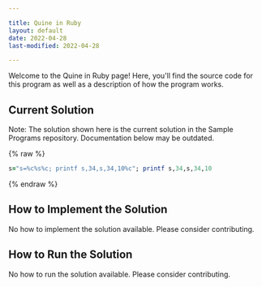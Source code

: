```yaml
---

title: Quine in Ruby
layout: default
date: 2022-04-28
last-modified: 2022-04-28

---
```


Welcome to the Quine in Ruby page! Here, you'll find the source code for this program as well as a description of how the program works.

## Current Solution

Note: The solution shown here is the current solution in the Sample Programs repository. Documentation below may be outdated.

{% raw %}

```Ruby
s="s=%c%s%c; printf s,34,s,34,10%c"; printf s,34,s,34,10

```

{% endraw %}

## How to Implement the Solution

No how to implement the solution available. Please consider contributing.

## How to Run the Solution

No how to run the solution available. Please consider contributing.